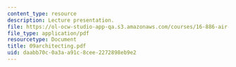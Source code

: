 ```yaml
---
content_type: resource
description: Lecture presentation.
file: https://ol-ocw-studio-app-qa.s3.amazonaws.com/courses/16-886-air-transportation-systems-architecting-spring-2004/daabb70c0a3aa91c8cee2272898eb9e2_09architecting.pdf
file_type: application/pdf
resourcetype: Document
title: 09architecting.pdf
uid: daabb70c-0a3a-a91c-8cee-2272898eb9e2
---
```

